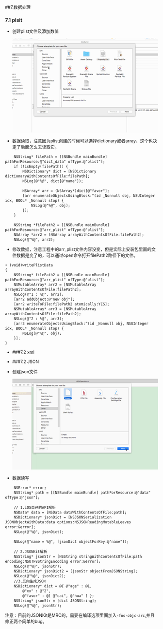 ##<span id="data">7.数据处理</span>

### 7.1 plsit

- 创建plist文件及添加数值

  ![](images/create_plist.gif)
 
- 数据读取，注意因为plist创建的时候可以选择dictionary或者array，这个也决定了后面怎么去读取它。

```
    NSString* filePath = [[NSBundle mainBundle] pathForResource:@"dict_data" ofType:@"plist"];
    if (!isEmpty(filePath)) {
        NSDictionary* dict = [NSDictionary dictionaryWithContentsOfFile:filePath];
        NSLog(@"%@", dict[@"name"]);

        NSArray* arr = (NSArray*)dict[@"favor"];
        [arr enumerateObjectsUsingBlock:^(id _Nonnull obj, NSUInteger idx, BOOL* _Nonnull stop) {
            NSLog(@"%@", obj);
        }];
    }
    
    NSString *filePath2 = [[NSBundle mainBundle] pathForResource:@"arr_plist" ofType:@"plist"];
    NSArray *arr2 = [NSArray arrayWithContentsOfFile:filePath2];
    NSLog(@"%@", arr2);

```
- 修改数据，注意工程中的arr_plist文件内容没变，但是实际上安装包里面的文件数据是变了的，可以通过open命令打开filePath2路径下的文件。

```
+ (void)writePlistData
{
    NSString* filePath2 = [[NSBundle mainBundle] pathForResource:@"arr_plist" ofType:@"plist"];
    NSMutableArray* arr2 = [NSMutableArray arrayWithContentsOfFile:filePath2];
    NSLog(@"1 : %@", arr2);
    [arr2 addObject:@"new obj"];
    [arr2 writeToFile:filePath2 atomically:YES];
    NSMutableArray* arr3 = [NSMutableArray arrayWithContentsOfFile:filePath2];
    NSLog(@"2 : %@", arr3);
    [arr3 enumerateObjectsUsingBlock:^(id _Nonnull obj, NSUInteger idx, BOOL* _Nonnull stop) {
        NSLog(@"%@", obj);
    }];
}
```

- ###7.2 xml


- ###7.2 JSON

- 创建json文件

  ![](images/create_json.gif)
 
- 数据读写

```
    NSError* error;
    NSString* path = [[NSBundle mainBundle] pathForResource:@"data" ofType:@"json"];

    // 1.iOS自己的API解析
    NSData* data = [NSData dataWithContentsOfFile:path];
    NSDictionary* jsonDict = [NSJSONSerialization JSONObjectWithData:data options:NSJSONReadingMutableLeaves error:&error];
    NSLog(@"%@", jsonDict);

    NSLog(@"name = %@", [jsonDict objectForKey:@"name"]);

    // 2.JSONKit解析
    NSString* jsonStr = [NSString stringWithContentsOfFile:path encoding:NSUTF8StringEncoding error:&error];
    NSLog(@"%@", jsonStr);
    NSDictionary* jsonDict2 = [jsonStr objectFromJSONString];
    NSLog(@"%@", jsonDict2);
    //3.反向生成JSON
    NSDictionary* dict = @{ @"age" : @1,
        @"xx" : @"2",
        @"favor" : @[ @"cai", @"hua" ] };
    NSString* jsonStr = [dict JSONString];
    NSLog(@"%@", jsonStr);
```

注意：目前的JSONKit是MRC的，需要在编译选项里面加入`-fno-objc-arc`,并且修正两个简单的bug。